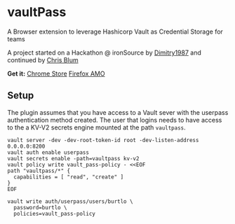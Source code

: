 # vaultPass

A Browser extension to leverage Hashicorp Vault as Credential Storage for teams

A project started on a Hackathon @ ironSource by [Dimitry1987](https://github.com/Dmitry1987) and continued by [Chris Blum](https://github.com/zeichenanonym)

**Get it:**
[Chrome Store](https://chrome.google.com/webstore/detail/vaultpass/kbndeonibamcpiibocdhlagccdlmefco)
[Firefox AMO](https://addons.mozilla.org/en-GB/firefox/addon/vaultpass/)


## Setup

The plugin assumes that you have access to a Vault sever with the userpass
authentication method created. The user that logins needs to have access to the
a KV-V2 secrets engine mounted at the path `vaultpass`.

```shell
vault server -dev -dev-root-token-id root -dev-listen-address 0.0.0.0:8200
vault auth enable userpass
vault secrets enable -path=vaultpass kv-v2
vault policy write vault_pass-policy - <<EOF
path "vaultpass/*" {
  capabilities = [ "read", "create" ]
}
EOF

vault write auth/userpass/users/burtlo \
  password=burtlo \
  policies=vault_pass-policy


```